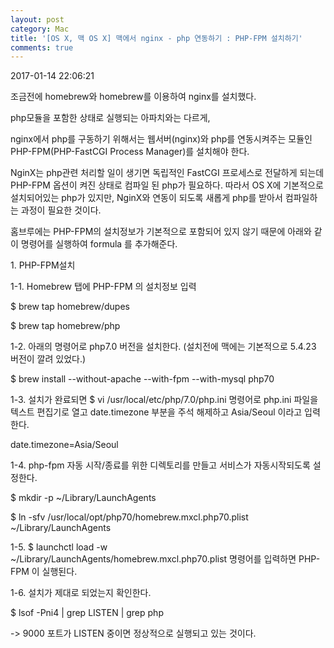 ```yaml
---
layout: post
category: Mac
title: '[OS X, 맥 OS X] 맥에서 nginx - php 연동하기 : PHP-FPM 설치하기'
comments: true
---
```


2017-01-14 22:06:21


조금전에 homebrew와 homebrew를 이용하여 nginx를 설치했다.

  

php모듈을 포함한 상태로 실행되는 아파치와는 다르게,

nginx에서 php를 구동하기 위해서는 웹서버(nginx)와 php를 연동시켜주는 모듈인 PHP-FPM(PHP-FastCGI Process
Manager)를 설치해야 한다.

  

NginX는 php관련 처리할 일이 생기면 독립적인 FastCGI 프로세스로 전달하게 되는데 PHP-FPM 옵션이 켜진 상태로 컴파일 된
php가 필요하다. 따라서 OS X에 기본적으로 설치되어있는 php가 있지만, NginX와 연동이 되도록 새롭게 php를 받아서 컴파일하는
과정이 필요한 것이다.

  

홈브루에는 PHP-FPM의 설치정보가 기본적으로 포함되어 있지 않기 때문에 아래와 같이 명령어를 실행하여 formula 를 추가해준다.

  

1\. PHP-FPM설치

  

1-1. Homebrew 탭에 PHP-FPM 의 설치정보 입력

$ brew tap homebrew/dupes

$ brew tap homebrew/php

  

1-2. 아래의 명령어로 php7.0 버전을 설치한다. (설치전에 맥에는 기본적으로 5.4.23 버전이 깔려 있었다.)

$ brew install --without-apache --with-fpm --with-mysql php70

  

1-3. 설치가 완료되면 $ vi /usr/local/etc/php/7.0/php.ini 명령어로 php.ini 파일을 텍스트 편집기로 열고
date.timezone 부분을 주석 해제하고 Asia/Seoul 이라고 입력한다.

date.timezone=Asia/Seoul

  

1-4. php-fpm 자동 시작/종료를 위한 디렉토리를 만들고 서비스가 자동시작되도록 설정한다.

$ mkdir -p ~/Library/LaunchAgents

$ ln -sfv /usr/local/opt/php70/homebrew.mxcl.php70.plist
~/Library/LaunchAgents

  

1-5. $ launchctl load -w ~/Library/LaunchAgents/homebrew.mxcl.php70.plist 명령어를
입력하면 PHP-FPM 이 실행된다.

  

1-6. 설치가 제대로 되었는지 확인한다.

$ lsof -Pni4 | grep LISTEN | grep php

-> 9000 포트가 LISTEN 중이면 정상적으로 실행되고 있는 것이다.

  

  


